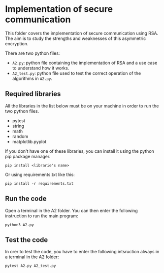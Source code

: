 # Implementation of secure communication

This folder covers the implementation of secure communication using RSA. The aim is to study the strengths and weaknesses of this asymmetric encryption. 

There are two python files:
- `A2.py`: python file containing the implementation of RSA and a use case to understand how it works.
- `A2_test.py`: python file used to test the correct operation of the algorithms in `A2.py`.

## Required libraries

All the libraries in the list below must be on your machine in order to run the two python files.

- pytest
- string
- math
- random
- matplotlib.pyplot

If you don't have one of these libraries, you can install it using the python pip package manager.

`pip install <librarie's name>`

Or using requirements.txt like this:

`pip install -r requirements.txt`

## Run the code

Open a terminal in the A2 folder. You can then enter the following instruction to run the main program:

`python3 A2.py`

## Test the code

In orer to test the code, you have to enter the following intsruction always in a terminal in the A2 folder:

`pytest A2.py A2_test.py`